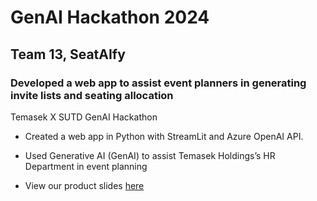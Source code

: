 # GenAI Hackathon 2024
## Team 13, SeatAIfy

### Developed a web app to assist event planners in generating invite lists and seating allocation 
Temasek X SUTD GenAI Hackathon 
- Created a web app in Python with StreamLit and Azure OpenAI API. 
- Used Generative AI (GenAI) to assist Temasek Holdings’s HR Department in event planning


- View our product slides [here](https://github.com/ilenhanako/genai_hackathon_24/files/15311732/GenAI.Hackathon.team.13.1.pptx)
